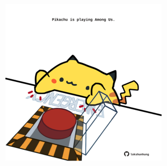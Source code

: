 <!-- built at 11/07/2022, 06:00:57 UTC -->
<p align="center">
  <img width="500" height="500" src="./ReadmeImage.svg">
</p>
